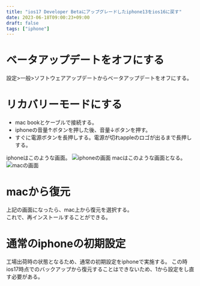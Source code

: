 ```yaml
---
title: "ios17 Developer Betaにアップグレードしたiphone13をios16に戻す"
date: 2023-06-18T09:00:23+09:00
draft: false
tags: ["iphone"] 
---
```

<!--more-->
# ベータアップデートをオフにする
設定>一般>ソフトウェアアップデートからベータアップデートをオフにする。

# リカバリーモードにする
- mac bookとケーブルで接続する。
- iphoneの音量↑ボタンを押した後、音量↓ボタンを押す。
- すぐに電源ボタンを長押しする。電源が切れappleのロゴが出るまで長押しする。

iphoneはこのような画面。
![iphoneの画面](.././1.jpg)
macはこのような画面となる。
![macの画面](.././2.jpg)

# macから復元
上記の画面になったら、mac上から復元を選択する。  
これで、再インストールすることができる。

# 通常のiphoneの初期設定
工場出荷時の状態となるため、通常の初期設定をiphoneで実施する。
この時ios17時点でのバックアップから復元することはできないため、1から設定をし直す必要がある。
